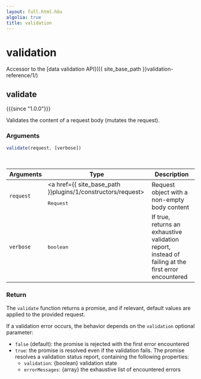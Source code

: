 ```yaml
---
layout: full.html.hbs
algolia: true
title: validation
---
```



# validation

Accessor to the [data validation API]({{ site_base_path }}validation-reference/1/)


## validate

{{{since "1.0.0"}}}

Validates the content of a request body (mutates the request).

### Arguments

```js
validate(request, [verbose])
```
<br/>

| Arguments | Type | Description |
|-----------|------|-------------|
| `request` | <a href={{ site_base_path }}plugins/1/constructors/request><pre>Request</pre></a> | Request object with a non-empty body content |
| `verbose` | <pre>boolean</pre> | If true, returns an exhaustive validation report, instead of failing at the first error encountered |

### Return

The `validate` function returns a promise, and if relevant, default values are applied to the provided request.

If a validation error occurs, the behavior depends on the `validation` optional parameter:

* `false` (default): the promise is rejected with the first error encountered
* `true`: the promise is resolved even if the validation fails. The promise resolves a validation status report, containing the following properties:
  * `validation`: {boolean} validation state
  * `errorMessages`: {array} the exhaustive list of encountered errors
